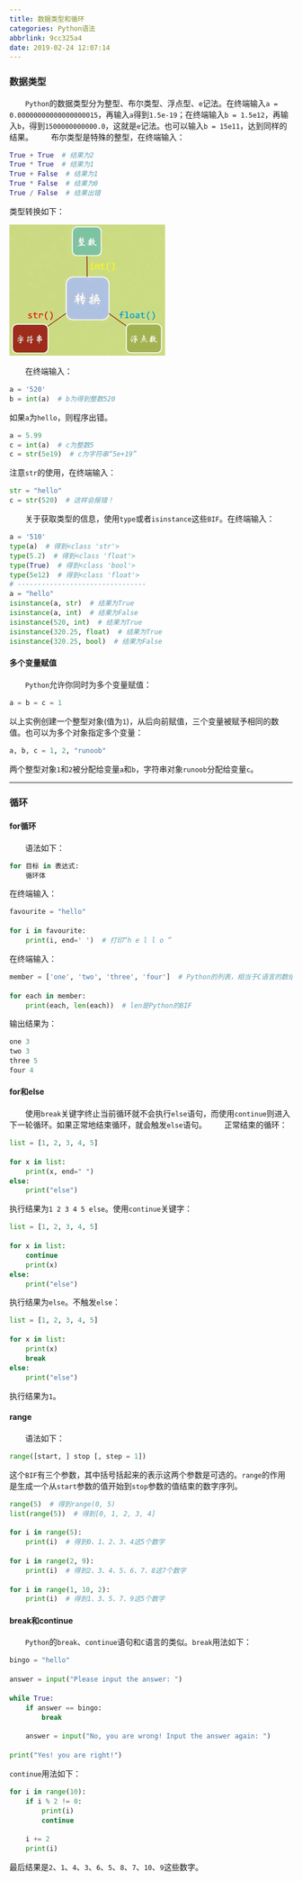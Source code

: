 ```yaml
---
title: 数据类型和循环
categories: Python语法
abbrlink: 9cc325a4
date: 2019-02-24 12:07:14
---
```

### 数据类型

&emsp;&emsp;`Python`的数据类型分为整型、布尔类型、浮点型、`e`记法。在终端输入`a = 0.00000000000000000015`，再输入`a`得到`1.5e-19`；在终端输入`b = 1.5e12`，再输入`b`，得到`1500000000000.0`，这就是`e`记法。也可以输入`b = 15e11`，达到同样的结果。<!--more-->
&emsp;&emsp;布尔类型是特殊的整型，在终端输入：

``` python
True + True  # 结果为2
True * True  # 结果为1
True + False  # 结果为1
True * False  # 结果为0
True / False  # 结果出错
```

类型转换如下：

<img src="./数据类型和循环/1.jpg" height="233" width="277">

&emsp;&emsp;在终端输入：

``` python
a = '520'
b = int(a)  # b为得到整数520
```

如果`a`为`hello`，则程序出错。

``` python
a = 5.99
c = int(a)  # c为整数5
c = str(5e19)  # c为字符串“5e+19”
```

注意`str`的使用，在终端输入：

``` python
str = "hello"
c = str(520)  # 这样会报错！
```

&emsp;&emsp;关于获取类型的信息，使用`type`或者`isinstance`这些`BIF`。在终端输入：

``` python
a = '510'
type(a)  # 得到<class 'str'>
type(5.2)  # 得到<class 'float'>
type(True)  # 得到<class 'bool'>
type(5e12)  # 得到<class 'float'>
# --------------------------------
a = "hello"
isinstance(a, str)  # 结果为True
isinstance(a, int)  # 结果为False
isinstance(520, int)  # 结果为True
isinstance(320.25, float)  # 结果为True
isinstance(320.25, bool)  # 结果为False
```

#### 多个变量赋值

&emsp;&emsp;`Python`允许你同时为多个变量赋值：

``` python
a = b = c = 1
```

以上实例创建一个整型对象(值为`1`)，从后向前赋值，三个变量被赋予相同的数值。也可以为多个对象指定多个变量：

``` python
a, b, c = 1, 2, "runoob"
```

两个整型对象`1`和`2`被分配给变量`a`和`b`，字符串对象`runoob`分配给变量`c`。

---

### 循环

#### for循环

&emsp;&emsp;语法如下：

``` python
for 目标 in 表达式:
    循环体
```

在终端输入：

``` python
favourite = "hello"

for i in favourite:
    print(i, end=' ')  # 打印“h e l l o ”
```

在终端输入：

``` python
member = ['one', 'two', 'three', 'four']  # Python的列表，相当于C语言的数组

for each in member:
    print(each, len(each))  # len是Python的BIF
```

输出结果为：

``` python
one 3
two 3
three 5
four 4
```

#### for和else

&emsp;&emsp;使用`break`关键字终止当前循环就不会执行`else`语句，而使用`continue`则进入下一轮循环。如果正常地结束循环，就会触发`else`语句。
&emsp;&emsp;正常结束的循环：

``` python
list = [1, 2, 3, 4, 5]

for x in list:
    print(x, end=" ")
else:
    print("else")
```

执行结果为`1 2 3 4 5 else`。使用`continue`关键字：

``` python
list = [1, 2, 3, 4, 5]

for x in list:
    continue
    print(x)
else:
    print("else")
```

执行结果为`else`。不触发`else`：

``` python
list = [1, 2, 3, 4, 5]

for x in list:
    print(x)
    break
else:
    print("else")
```

执行结果为`1`。

#### range

&emsp;&emsp;语法如下：

``` python
range([start, ] stop [, step = 1])
```

这个`BIF`有三个参数，其中括号括起来的表示这两个参数是可选的。`range`的作用是生成一个从`start`参数的值开始到`stop`参数的值结束的数字序列。

``` python
range(5)  # 得到range(0, 5)
list(range(5))  # 得到[0, 1, 2, 3, 4]
​
for i in range(5):
    print(i)  # 得到0、1、2、3、4这5个数字
​
for i in range(2, 9):
    print(i)  # 得到2、3、4、5、6、7、8这7个数字
​
for i in range(1, 10, 2):
    print(i)  # 得到1、3、5、7、9这5个数字
```

#### break和continue

&emsp;&emsp;`Python`的`break`、`continue`语句和`C`语言的类似。`break`用法如下：

``` python
bingo = "hello"
​
answer = input("Please input the answer: ")
​
while True:
    if answer == bingo:
        break

    answer = input("No, you are wrong! Input the answer again: ")
​
print("Yes! you are right!")
```

`continue`用法如下：

``` python
for i in range(10):
    if i % 2 != 0:
        print(i)
        continue

    i += 2
    print(i)
```

最后结果是`2`、`1`、`4`、`3`、`6`、`5`、`8`、`7`、`10`、`9`这些数字。